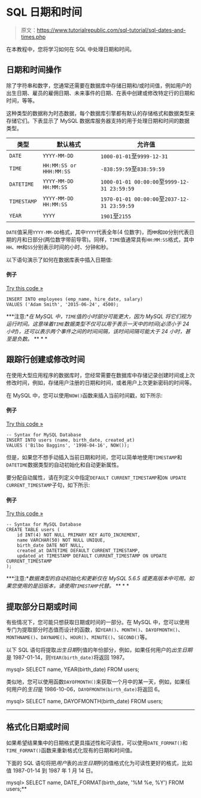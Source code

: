 # SQL 日期和时间

> 原文：<https://www.tutorialrepublic.com/sql-tutorial/sql-dates-and-times.php>

在本教程中，您将学习如何在 SQL 中处理日期和时间。

## 日期和时间操作

除了字符串和数字，您通常还需要在数据库中存储日期和/或时间值，例如用户的出生日期、雇员的雇佣日期、未来事件的日期、在表中创建或修改特定行的日期和时间，等等。

这种类型的数据称为时态数据，每个数据库引擎都有默认的存储格式和数据类型来存储它们。下表显示了 MySQL 数据库服务器支持的用于处理日期和时间的数据类型。

| 类型 | 默认格式 | 允许值 |
| --- | --- | --- |
| `DATE` | `YYYY-MM-DD` | `1000-01-01`至`9999-12-31` |
| `TIME` | `HH:MM:SS or HHH:MM:SS` | `-838:59:59`至`838:59:59` |
| `DATETIME` | `YYYY-MM-DD HH:MM:SS` | `1000-01-01 00:00:00`至`9999-12-31 23:59:59` |
| `TIMESTAMP` | `YYYY-MM-DD HH:MM:SS` | `1970-01-01 00:00:00`至`2037-12-31 23:59:59` |
| `YEAR` | `YYYY` | `1901`至`2155` |

`DATE`值采用`YYYY-MM-DD`格式，其中`YYYY`代表全年(4 位数字)，而`MM`和`DD`分别代表日期的月和日部分(两位数字带前导零)。同样，`TIME`值通常具有`HH:MM:SS`格式，其中`HH`、`MM`和`SS`分别表示时间的小时、分钟和秒。

以下语句演示了如何在数据库表中插入日期值:

#### 例子

[Try this code »](../codelab.php?topic=sql&file=insert-a-date-value-in-table "Try this code using online Editor")

```
INSERT INTO employees (emp_name, hire_date, salary)
VALUES ('Adam Smith', '2015-06-24', 4500);
```

 ***注意:**在 MySQL 中，`TIME`值的小时部分可能更大，因为 MySQL 将它们视为运行时间。这意味着`TIME`数据类型不仅可以用于表示一天中的时间(必须小于 24 小时)，还可以表示两个事件之间的时间间隔，该时间间隔可能大于 24 小时，甚至是负数。*  ** * *

## 跟踪行创建或修改时间

在使用大型应用程序的数据库时，您经常需要在数据库中存储记录创建时间或上次修改时间，例如，存储用户注册的日期和时间，或者用户上次更新密码的时间等。

在 MySQL 中，您可以使用`NOW()`函数来插入当前时间戳，如下所示:

#### 例子

[Try this code »](../codelab.php?topic=sql&file=insert-current-date-and-time-in-table "Try this code using online Editor")

```
-- Syntax for MySQL Database 
INSERT INTO users (name, birth_date, created_at)
VALUES ('Bilbo Baggins', '1998-04-16', NOW());
```

但是，如果您不想手动插入当前日期和时间，您可以简单地使用`TIMESTAMP`和`DATETIME`数据类型的自动初始化和自动更新属性。

要分配自动属性，请在列定义中指定`DEFAULT CURRENT_TIMESTAMP`和`ON UPDATE CURRENT_TIMESTAMP`子句，如下所示:

#### 例子

[Try this code »](../codelab.php?topic=sql&file=auto-initialization-of-date-and-time "Try this code using online Editor")

```
-- Syntax for MySQL Database 
CREATE TABLE users (
    id INT(4) NOT NULL PRIMARY KEY AUTO_INCREMENT,
    name VARCHAR(50) NOT NULL UNIQUE,
    birth_date DATE NOT NULL,
    created_at DATETIME DEFAULT CURRENT_TIMESTAMP,
    updated_at TIMESTAMP DEFAULT CURRENT_TIMESTAMP ON UPDATE CURRENT_TIMESTAMP
);
```

 ***注意:**数据类型的自动初始化和更新仅在 MySQL 5.6.5 或更高版本中可用。如果您使用的是旧版本，请使用`TIMESTAMP`代替。*  ** * *

## 提取部分日期或时间

有些情况下，您可能只想获取日期或时间的一部分。在 MySQL 中，您可以使用专门为提取部分时态值而设计的函数，如`YEAR()`、`MONTH()`、`DAYOFMONTH()`、`MONTHNAME()`、`DAYNAME()`、`HOUR()`、`MINUTE()`、`SECOND()`等。

以下 SQL 语句将提取*出生日期*列值的年份部分，例如，如果任何用户的*出生日期*是 1987-01-14，则`YEAR(birth_date)`将返回 1987。

mysql> SELECT name, YEAR(birth_date) FROM users;

类似地，您可以使用函数`DAYOFMONTH()`来获取一个月中的某一天，例如，如果任何用户的*生日*是 1986-10-06，`DAYOFMONTH(birth_date)`将返回 6。

mysql> SELECT name, DAYOFMONTH(birth_date) FROM users;

* * *

## 格式化日期或时间

如果希望结果集中的日期格式更具描述性和可读性，可以使用`DATE_FORMAT()`和`TIME_FORMAT()`函数来重新格式化现有的日期和时间值。

下面的 SQL 语句将把*用户*表的*出生日期*列的值格式化为可读性更好的格式，比如值 1987-01-14 到 1987 年 1 月 14 日。

mysql> SELECT name, DATE_FORMAT(birth_date, '%M %e, %Y') FROM users;**